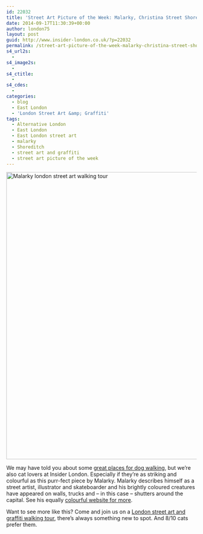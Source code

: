 ```yaml
---
id: 22032
title: 'Street Art Picture of the Week: Malarky, Christina Street Shoreditch'
date: 2014-09-17T11:30:39+00:00
author: london75
layout: post
guid: http://www.insider-london.co.uk/?p=22032
permalink: /street-art-picture-of-the-week-malarky-christina-street-shoreditch/
s4_url2s:
  - 
s4_image2s:
  - 
s4_ctitle:
  - 
s4_cdes:
  - 
categories:
  - blog
  - East London
  - 'London Street Art &amp; Graffiti'
tags:
  - Alternative London
  - East London
  - East London street art
  - malarky
  - Shoreditch
  - street art and graffiti
  - street art picture of the week
---
```

[<img class="aligncenter wp-image-22034 size-full" src="http://www.insider-london.co.uk/wp-content/uploads/2014/09/Malarky-Christina-Street.jpg" alt="Malarky london street art walking tour" width="569" height="759" />](http://www.insider-london.co.uk/wp-content/uploads/2014/09/Malarky-Christina-Street.jpg)

We may have told you about some <a href="http://www.insider-london.co.uk/2012/09/19/walkies-great-places-walk-dog-london/" target="_blank">great places for dog walking</a>, but we&#8217;re also cat lovers at Insider London. Especially if they&#8217;re as striking and colourful as this purr-fect piece by Malarky. Malarky describes himself as a street artist, illustrator and skateboarder and his brightly coloured creatures have appeared on walls, trucks and &#8211; in this case &#8211; shutters around the capital. See his equally <a href="http://www.malarko.com/" target="_blank">colourful website for more</a>.

Want to see more like this? Come and join us on a <a href="http://www.insider-london.co.uk/london-graffiti-artists-walking-tours/" target="_blank">London street art and graffiti walking tour</a>, there&#8217;s always something new to spot. And 8/10 cats prefer them.